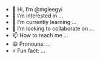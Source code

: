 - 👋 Hi, I’m @mgleegyi
- 👀 I’m interested in ...
- 🌱 I’m currently learning ...
- 💞️ I’m looking to collaborate on ...
- 📫 How to reach me ...
- 😄 Pronouns: ...
- ⚡ Fun fact: ...

<!---
mgleegyi/mgleegyi is a ✨ special ✨ repository because its `README.md` (this file) appears on your GitHub profile.
You can click the Preview link to take a look at your changes.
--->
